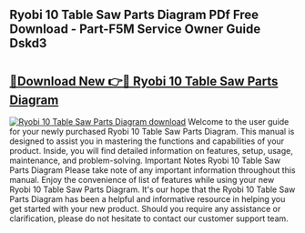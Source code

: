 ## Ryobi 10 Table Saw Parts Diagram PDf Free Download - Part-F5M Service Owner Guide Dskd3

# <h2><a href="http://dfq3in2.blite.top/?on=Ryobi+10+Table+Saw+Parts+Diagram">🔗Download New 👉🔴 Ryobi 10 Table Saw Parts Diagram</a></h2>

[![Ryobi 10 Table Saw Parts Diagram download](https://i.imgur.com/lujVjoI.png)](http://dfq3in2.blite.top/?on=Ryobi+10+Table+Saw+Parts+Diagram)
Welcome to the user guide for your newly purchased Ryobi 10 Table Saw Parts Diagram. This manual is designed to assist you in mastering the functions and capabilities of your product. Inside, you will find detailed information on features, setup, usage, maintenance, and problem-solving. Important Notes Ryobi 10 Table Saw Parts Diagram Please take note of any important information throughout this manual. Enjoy the convenience of list of features while using your new Ryobi 10 Table Saw Parts Diagram. It's our hope that the Ryobi 10 Table Saw Parts Diagram has been a helpful and informative resource in helping you get started with your new product. Should you require any assistance or clarification, please do not hesitate to contact our customer support team.
